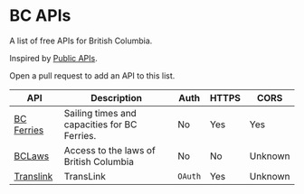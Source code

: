 # BC APIs

A list of free APIs for British Columbia.

Inspired by [Public APIs](https://github.com/public-apis/public-apis). 

Open a pull request to add an API to this list.

API | Description | Auth | HTTPS | CORS |
|---|---|---|---|---|
| [BC Ferries](https://www.bcferriesapi.ca) | Sailing times and capacities for BC Ferries. | No | Yes | Yes |
| [BCLaws](http://www.bclaws.ca/civix/template/complete/api/index.html) | Access to the laws of British Columbia | No | No | Unknown |
| [Translink](https://developer.translink.ca/) | TransLink | `OAuth` | Yes | Unknown |
